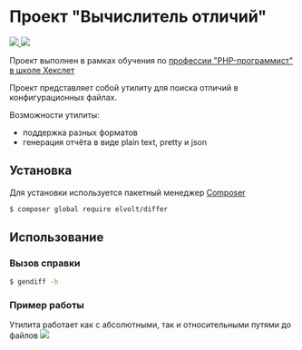# Проект "Вычислитель отличий"

<a href="https://travis-ci.org/elvolt/php-project-lvl2">
    <img src="https://travis-ci.org/elvolt/php-project-lvl2.svg?branch=master">
</a>
<a href="https://codeclimate.com/github/elvolt/php-project-lvl2/maintainability">
    <img src="https://api.codeclimate.com/v1/badges/92282e530f3752b97513/maintainability" />
</a>

Проект выполнен в рамках обучения по 
<a href="https://ru.hexlet.io/professions/php">профессии "PHP-программист" в школе Хекслет</a>

Проект представляет собой утилиту для поиска отличий в конфигурационных файлах.

Возможности утилиты:
<ul>
    <li>поддержка разных форматов</li>
    <li>генерация отчёта в виде plain text, pretty и json</li>
</ul>

## Установка
Для установки используется пакетный менеджер <a href="https://getcomposer.org/download/">Composer</a>
```bash
$ composer global require elvolt/differ
```

## Использование

### Вызов справки
```bash
$ gendiff -h
```

### Пример работы
Утилита работает как с абсолютными, так и относительными путями до файлов
<a href="https://asciinema.org/a/AX0kmQo25jrPGMYBa8GCoUIxc" target="_blank">
    <img src="https://asciinema.org/a/AX0kmQo25jrPGMYBa8GCoUIxc.svg" />
</a>
